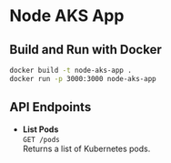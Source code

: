 
# Node AKS App

## Build and Run with Docker

```sh
docker build -t node-aks-app .
docker run -p 3000:3000 node-aks-app
```

## API Endpoints

- **List Pods**  
  `GET /pods`  
  Returns a list of Kubernetes pods.
